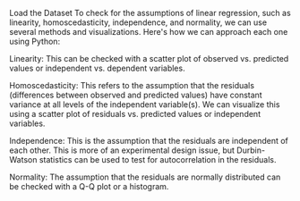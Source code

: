 Load the Dataset To check for the assumptions of linear regression, such as linearity, homoscedasticity, independence, and normality, we can use several methods and visualizations. Here's how we can approach each one using Python:

Linearity: This can be checked with a scatter plot of observed vs. predicted values or independent vs. dependent variables.

Homoscedasticity: This refers to the assumption that the residuals (differences between observed and predicted values) have constant variance at all levels of the independent variable(s). We can visualize this using a scatter plot of residuals vs. predicted values or independent variables.

Independence: This is the assumption that the residuals are independent of each other. This is more of an experimental design issue, but Durbin-Watson statistics can be used to test for autocorrelation in the residuals.

Normality: The assumption that the residuals are normally distributed can be checked with a Q-Q plot or a histogram.

